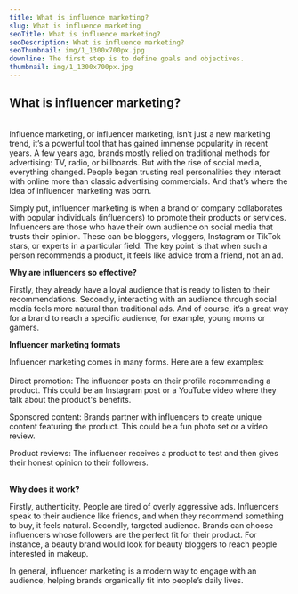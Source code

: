 ```yaml
---
title: What is influence marketing?
slug: What is influence marketing
seoTitle: What is influence marketing?
seoDescription: What is influence marketing?
seoThumbnail: img/1_1300x700px.jpg
downline: The first step is to define goals and objectives.
thumbnail: img/1_1300x700px.jpg
---
```

## **What is influencer marketing?**

\
Influence marketing, or influencer marketing, isn’t just a new marketing trend, it’s a powerful tool that has gained immense popularity in recent years. A few years ago, brands mostly relied on traditional methods for advertising: TV, radio, or billboards. But with the rise of social media, everything changed. People began trusting real personalities they interact with online more than classic advertising commercials. And that’s where the idea of influencer marketing was born.

Simply put, influencer marketing is when a brand or company collaborates with popular individuals (influencers) to promote their products or services. Influencers are those who have their own audience on social media that trusts their opinion. These can be bloggers, vloggers, Instagram or TikTok stars, or experts in a particular field. The key point is that when such a person recommends a product, it feels like advice from a friend, not an ad.



**Why are influencers so effective?**



Firstly, they already have a loyal audience that is ready to listen to their recommendations. Secondly, interacting with an audience through social media feels more natural than traditional ads. And of course, it’s a great way for a brand to reach a specific audience, for example, young moms or gamers.



**Influencer marketing formats**



Influencer marketing comes in many forms. Here are a few examples:\
\
Direct promotion: The influencer posts on their profile recommending a product. This could be an Instagram post or a YouTube video where they talk about the product's benefits.

Sponsored content: Brands partner with influencers to create unique content featuring the product. This could be a fun photo set or a video review.

Product reviews: The influencer receives a product to test and then gives their honest opinion to their followers.

\
**Why does it work?**

Firstly, authenticity. People are tired of overly aggressive ads. Influencers speak to their audience like friends, and when they recommend something to buy, it feels natural. Secondly, targeted audience. Brands can choose influencers whose followers are the perfect fit for their product. For instance, a beauty brand would look for beauty bloggers to reach people interested in makeup.

In general, influencer marketing is a modern way to engage with an audience, helping brands organically fit into people’s daily lives.
